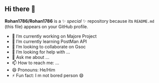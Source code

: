 ## Hi there 👋


**Rohan1786/Rohan1786** is a ✨ _special_ ✨ repository because its `README.md` (this file) appears on your GitHub profile.

- 🔭 I’m currently working on Majore Project
- 🌱 I’m currently learning PostMan API
- 👯 I’m looking to collaborate on Gsoc
- 🤔 I’m looking for help with ...
- 💬 Ask me about ...
- 📫 How to reach me: ...
- 😄 Pronouns: He/Him
- ⚡ Fun fact: I m not bored person 😄

